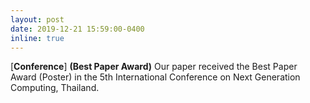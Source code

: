 ```yaml
---
layout: post
date: 2019-12-21 15:59:00-0400
inline: true
---
```


[**Conference**] **(Best Paper Award)** Our paper received the Best Paper Award (Poster) in the 5th International Conference on Next Generation Computing, Thailand.